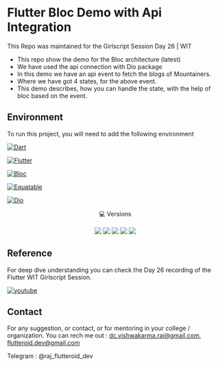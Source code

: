 
# Flutter Bloc Demo with Api Integration

This Repo was maintained for the Girlscript Session Day 26 | WIT
- This repo show the demo for the Bloc architecture (latest)
- We have used the api connection with Dio package
- In this demo we have an api event to fetch the blogs of Mountainers.
- Where we have got 4 states, for the above event.
- This demo describes, how you can handle the state, with the help of bloc based on the event.




## Environment

To run this project, you will need to add the following environment

[![Dart](https://img.shields.io/badge/Dart-0175C2?style=for-the-badge&logo=dart&logoColor=white)](https://dart.dev/get-dart)

[![Flutter](https://img.shields.io/badge/Flutter-02569B?style=for-the-badge&logo=flutter&logoColor=white)](https://docs.flutter.dev/get-started/install)

[![Bloc](https://img.shields.io/badge/Bloc-02569B?style=for-the-badge&logo=&logoColor=white)](https://pub.dev/packages/flutter_bloc)

[![Equatable](https://img.shields.io/badge/Equatable-02569B?style=for-the-badge&logo=&logoColor=white)](https://pub.dev/packages/equatable)

[![Dio](https://img.shields.io/badge/Dio-02569B?style=for-the-badge&logo=&logoColor=white)](https://pub.dev/packages/dio)




<p align='center'>
  💻 Versions<br/><br/>
 
  <img src="https://img.shields.io/badge/v2.15.0-Dart-yellow.svg" />
  <img src="https://img.shields.io/badge/v2.8.1-Flutter-blue.svg" />
  <img src="https://img.shields.io/badge/v8.0.1-Bloc-red.svg" />
  <img src="https://img.shields.io/badge/v2.0.3-Equatable-black.svg" />
  <img src="https://img.shields.io/badge/v4.0.4-Dio-Pink.svg" />
</p>











## Reference
For deep dive understanding you can check the Day 26 recording of the Flutter WIT Girlscript Session.


[![youtube](https://img.shields.io/badge/YouTube-FF0000?style=for-the-badge&logo=youtube&logoColor=white)](https://youtu.be/2IQJOlA1tWY)



## Contact

For any suggestion, or contact, or for mentoring in your college / organization.
You can rech me out :
dc.vishwakarma.raj@gmail.com,
flutteroid.dev@gmail.com

Telegram : @raj_flutteroid_dev


